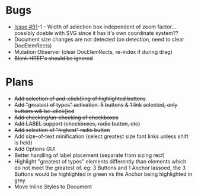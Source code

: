 # Bugs
 - [Issue #91](https://github.com/cpriest/SnapLinksPlus/issues/91)-1 - Width of selection box independent of zoom factor... possibly doable with SVG since it has it's own coordinate system??
 - Document size changes are not detected (on detection, need to clear DocElemRects)
 - Mutation Observer (clear DocElemRects, re-index if during drag)
 - ~~Blank HREF's should be ignored~~

# Plans
 - ~~Add selection of and .click()ing of highlighted buttons~~
 - ~~Add "greatest of types" activation.  5 buttons & 1 link selected, only buttons will be .click()ed~~
 - ~~Add checking/un-checking of checkboxes~~
 - ~~Add LABEL support (checkboxes, radio button, etc)~~
 - ~~Add selection of "highest" radio button~~
 - Add size-of-text minification (select greatest size font links unless shift is held)
 - Add Options GUI
 - Better handling of label placement (separate from sizing rect)
 - Highlight "greatest of types" elements differently than elements which do not meet the greatest of.
    eg: 3 Buttons and 1 Anchor lassoed, the 3 Buttons would be highlighted in green vs the Anchor being highlighted in grey
 - Move Inline Styles to Document <STYLE> block


# Todo
 - Resolve all inspection errors
 - JsDoc comments for everything

# Test
 - Test using the new CSS3 all property to reset styles for our elements, such as setting all: initial on
   our SVG / SelectionRect DIV elements (may need to be contained by an element with style="all: inherit"
   This would replace the fix that was put in place for one website that had an overt transform selector set.

# Deferred / Possibly Won't Implement
 - Add Elements that have cursor: pointer (and have a click handler?)
